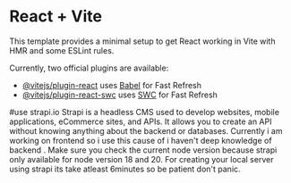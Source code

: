 # React + Vite

This template provides a minimal setup to get React working in Vite with HMR and some ESLint rules.

Currently, two official plugins are available:

- [@vitejs/plugin-react](https://github.com/vitejs/vite-plugin-react/blob/main/packages/plugin-react/README.md) uses [Babel](https://babeljs.io/) for Fast Refresh
- [@vitejs/plugin-react-swc](https://github.com/vitejs/vite-plugin-react-swc) uses [SWC](https://swc.rs/) for Fast Refresh

#use strapi.io 
Strapi is a headless CMS used to develop websites, mobile applications, eCommerce sites, and APIs. It allows you to create an API without knowing anything about the backend or databases.
Currently i am working on frontend so i use this cause of i haven't deep knowledge of backend . 
Make sure you check the current node version because strapi only available for node version 18 and 20.
For creating your local server using strapi its take atleast 6minutes so be patient don't panic. 


